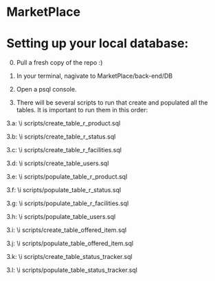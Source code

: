 # MarketPlace

# Setting up your local database:
0. Pull a fresh copy of the repo :)
1. In your terminal, nagivate to MarketPlace/back-end/DB
2. Open a psql console.

3. There will be several scripts to run that create and populated all the tables. It is important to run them in this order:

3.a: \i scripts/create_table_r_product.sql

3.b: \i scripts/create_table_r_status.sql

3.c: \i scripts/create_table_r_facilities.sql

3.d: \i scripts/create_table_users.sql

3.e: \i scripts/populate_table_r_product.sql

3.f: \i scripts/populate_table_r_status.sql

3.g: \i scripts/populate_table_r_facilities.sql

3.h: \i scripts/populate_table_users.sql

3.i: \i scripts/create_table_offered_item.sql

3.j: \i scripts/populate_table_offered_item.sql

3.k: \i scripts/create_table_status_tracker.sql

3.l: \i scripts/populate_table_status_tracker.sql

